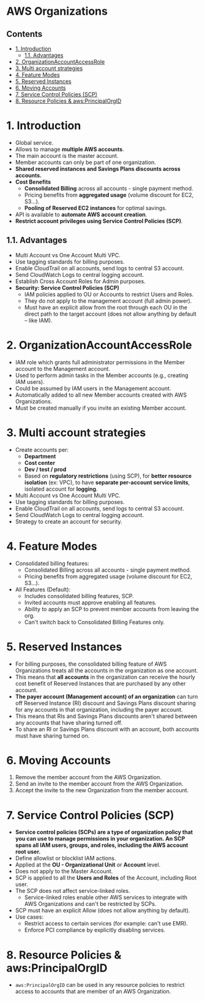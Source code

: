 # AWS Organizations <!-- omit in toc -->

## Contents <!-- omit in toc -->

- [1. Introduction](#1-introduction)
  - [1.1. Advantages](#11-advantages)
- [2. OrganizationAccountAccessRole](#2-organizationaccountaccessrole)
- [3. Multi account strategies](#3-multi-account-strategies)
- [4. Feature Modes](#4-feature-modes)
- [5. Reserved Instances](#5-reserved-instances)
- [6. Moving Accounts](#6-moving-accounts)
- [7. Service Control Policies (SCP)](#7-service-control-policies-scp)
- [8. Resource Policies \& aws:PrincipalOrgID](#8-resource-policies--awsprincipalorgid)

# 1. Introduction

- Global service.
- Allows to manage **multiple AWS accounts**.
- The main account is the master account.
- Member accounts can only be part of one organization.
- **Shared reserved instances and Savings Plans discounts across accounts.**
- **Cost Benefits**
  - **Consolidated Billing** across all accounts - single payment method.
  - Pricing benefits from **aggregated usage** (volume discount for EC2, S3...).
  - **Pooling of Reserved EC2 instances** for optimal savings.
- API is available to **automate AWS account creation**.
- **Restrict account privileges using Service Control Policies (SCP)**.

## 1.1. Advantages

- Multi Account vs One Account Multi VPC.
- Use tagging standards for billing purposes.
- Enable CloudTrail on all accounts, send logs to central S3 account.
- Send CloudWatch Logs to central logging account.
- Establish Cross Account Roles for Admin purposes.
- **Security: Service Control Policies (SCP)**
  - IAM policies applied to OU or Accounts to restrict Users and Roles.
  - They do not apply to the management account (full admin power).
  - Must have an explicit allow from the root through each OU in the direct path to the target account (does not allow anything by default – like IAM).

# 2. OrganizationAccountAccessRole

- IAM role which grants full administrator permissions in the Member account to the Management account.
- Used to perform admin tasks in the Member accounts (e.g., creating IAM users).
- Could be assumed by IAM users in the Management account.
- Automatically added to all new Member accounts created with AWS Organizations.
- Must be created manually if you invite an existing Member account.

# 3. Multi account strategies

- Create accounts per:
  - **Department**
  - **Cost center**
  - **Dev / test / prod**
  - Based on **regulatory restrictions** (using SCP), for **better resource isolation** (ex: VPC), to have **separate per-account service limits**, isolated account for **logging**.
- Multi Account vs One Account Multi VPC.
- Use tagging standards for billing purposes.
- Enable CloudTrail on all accounts, send logs to central S3 account.
- Send CloudWatch Logs to central logging account.
- Strategy to create an account for security.

# 4. Feature Modes

- Consolidated billing features:
  - Consolidated Billing across all accounts - single payment method.
  - Pricing benefits from aggregated usage (volume discount for EC2, S3...).
- All Features (Default):
  - Includes consolidated billing features, SCP.
  - Invited accounts must approve enabling all features.
  - Ability to apply an SCP to prevent member accounts from leaving the org.
  - Can't switch back to Consolidated Billing Features only.

# 5. Reserved Instances

- For billing purposes, the consolidated billing feature of AWS Organizations treats all the accounts in the organization as one account.
- This means that **all accounts** in the organization can receive the hourly cost benefit of Reserved Instances that are purchased by any other account.
- **The payer account (Management account) of an organization** can turn off Reserved Instance (RI) discount and Savings Plans discount sharing for any accounts in that organization, including the payer account.
- This means that RIs and Savings Plans discounts aren't shared between any accounts that have sharing turned off.
- To share an RI or Savings Plans discount with an account, both accounts must have sharing turned on.

# 6. Moving Accounts

1. Remove the member account from the AWS Organization.
2. Send an invite to the member account from the AWS Organization.
3. Accept the invite to the new Organization from the member account.

# 7. Service Control Policies (SCP)

- **Service control policies (SCPs) are a type of organization policy that you can use to manage permissions in your organization. An SCP spans all IAM users, groups, and roles, including the AWS account root user.**
- Define allowlist or blocklist IAM actions.
- Applied at the **OU - Organizational Unit** or **Account** level.
- Does not apply to the Master Account.
- SCP is applied to all the **Users and Roles** of the Account, including Root user.
- The SCP does not affect service-linked roles.
  - Service-linked roles enable other AWS services to integrate with AWS Organizations and can't be restricted by SCPs.
- SCP must have an explicit Allow (does not allow anything by default).
- Use cases:
  - Restrict access to certain services (for example: can't use EMR).
  - Enforce PCI compliance by explicitly disabling services.

# 8. Resource Policies & aws:PrincipalOrgID

- `aws:PrincipalOrgID` can be used in any resource policies to restrict access to accounts that are member of an AWS Organization.
